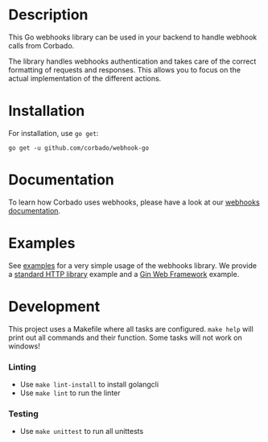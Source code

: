 # Description

This Go webhooks library can be used in your backend to handle webhook calls from Corbado.

The library handles webhooks authentication and takes care of the correct formatting of requests and responses. This allows you to focus on the actual implementation of the different actions.

# Installation

For installation, use `go get`:

```
go get -u github.com/corbado/webhook-go
```

# Documentation
To learn how Corbado uses webhooks, please have a look at our [webhooks documentation](https://docs.corbado.com/helpful-guides/webhooks).

# Examples

See [examples](examples/) for a very simple usage of the webhooks library. We provide a [standard HTTP library](examples/standardlib/main.go) example and a [Gin Web Framework](examples/gin/main.go) example.

# Development

This project uses a Makefile where all tasks are configured. `make help` will print out all commands and their function. Some tasks will not work on windows!

### Linting
- Use `make lint-install` to install golangcli
- Use `make lint` to run the linter

### Testing
- Use `make unittest` to run all unittests